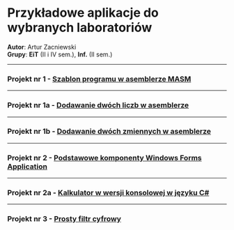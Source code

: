 # Przykładowe aplikacje do wybranych laboratoriów

**Autor**: Artur Zacniewski  
**Grupy**: **EiT** (II i IV sem.), **Inf.** (II sem.)  


---
### Projekt nr 1 - [Szablon programu w asemblerze MASM](https://github.com/zacniewski/materials-for-UMG-students/tree/main/ASK_LAB)  

---
### Projekt nr 1a - [Dodawanie dwóch liczb w asemblerze](https://github.com/zacniewski/materials-for-UMG-students/tree/main/ASK_LAB/Lab1/Lab1.asm)  

---
### Projekt nr 1b - [Dodawanie dwóch zmiennych w asemblerze](https://github.com/zacniewski/materials-for-UMG-students/tree/main/ASK_LAB/Lab1/AddVariables.asm)  

---
### Projekt nr 2 - [Podstawowe komponenty Windows Forms Application](https://github.com/zacniewski/materials-for-UMG-students/tree/main/WFA1)  

---
### Projekt nr 2a - [Kalkulator w wersji konsolowej w języku C#](https://github.com/zacniewski/materials-for-UMG-students/tree/main/ConsoleCalculator)  


---
### Projekt nr 3 - [Prosty filtr cyfrowy](https://github.com/zacniewski/materials-for-UMG-students/tree/main/MATLAB-filters)  

